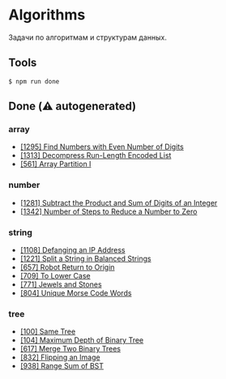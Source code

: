 # Algorithms

Задачи по алгоритмам и структурам данных.

## Tools

```
$ npm run done
```

## Done (⚠️ autogenerated)
### array
- <a href="https://leetcode.com/problems/find-numbers-with-even-number-of-digits">[1295] Find Numbers with Even Number of Digits</a>
- <a href="https://leetcode.com/problems/decompress-run-length-encoded-list">[1313] Decompress Run-Length Encoded List</a>
- <a href="https://leetcode.com/problems/array-partition-i">[561] Array Partition I</a>
### number
- <a href="https://leetcode.com/problems/subtract-the-product-and-sum-of-digits-of-an-integer">[1281] Subtract the Product and Sum of Digits of an Integer</a>
- <a href="https://leetcode.com/problems/number-of-steps-to-reduce-a-number-to-zero">[1342] Number of Steps to Reduce a Number to Zero</a>
### string
- <a href="https://leetcode.com/problems/defanging-an-ip-address">[1108] Defanging an IP Address</a>
- <a href="https://leetcode.com/problems/split-a-string-in-balanced-strings">[1221] Split a String in Balanced Strings</a>
- <a href="https://leetcode.com/problems/robot-return-to-origin">[657] Robot Return to Origin</a>
- <a href="https://leetcode.com/problems/to-lower-case">[709] To Lower Case</a>
- <a href="https://leetcode.com/problems/jewels-and-stones">[771] Jewels and Stones</a>
- <a href="https://leetcode.com/problems/unique-morse-code-words">[804] Unique Morse Code Words</a>
### tree
- <a href="https://leetcode.com/problems/same-tree">[100] Same Tree</a>
- <a href="https://leetcode.com/problems/maximum-depth-of-binary-tree">[104] Maximum Depth of Binary Tree</a>
- <a href="https://leetcode.com/problems/merge-two-binary-trees">[617] Merge Two Binary Trees</a>
- <a href="https://leetcode.com/problems/flipping-an-image">[832] Flipping an Image</a>
- <a href="https://leetcode.com/problems/range-sum-of-bst">[938] Range Sum of BST</a>
